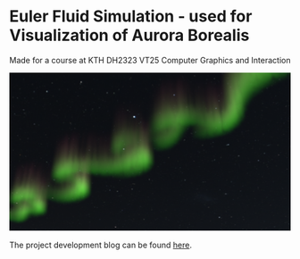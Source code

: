 # Euler Fluid Simulation - used for Visualization of Aurora Borealis
Made for a course at KTH DH2323 VT25 Computer Graphics and Interaction

![Aurora Simulation](renders/001.png)

The project development blog can be found [here](https://kseniabez.github.io/projects/aurora-simulation/index.html).
